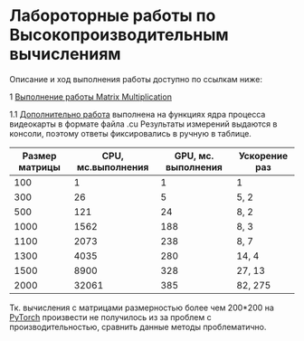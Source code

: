 # Лабороторные работы по Высокопроизводительным вычислениям

Описание и ход выполнения работы доступно по ссылкам ниже:

1 [Выполнение работы Matrix Multiplication](https://github.com/bnepryakhin63/ssau2022/blob/main/HPC-Fall/Lab0_MatMul.ipynb)

1.1 [Дополнительно работа](https://github.com/bnepryakhin63/ssau2022/blob/main/HPC-Fall/MatMul_cuda) выполнена на функциях ядра процесса видеокарты в формате файла .cu
Результаты измерений выдаются в консоли, поэтому ответы фиксировались в ручную в таблице.

| Размер матрицы | CPU, мс.выполнения | GPU, мс. выполнения	| Ускорение раз	|
|---			 | ---				  | ---					| ---			|
| 100			 | 1				  | 1					| 1				|
| 300			 | 26				  | 5					| 5, 2			|
| 500			 | 121				  | 24					| 8, 2			|
| 1000			 | 1562				  | 188					| 8, 3			|
| 1100			 | 2073				  | 238					| 8, 7			|
| 1300			 | 4035				  | 280					| 14, 4			|
| 1500			 | 8900				  | 328					| 27, 13		|
| 2000			 | 32061			  | 385					| 82, 275		|


Тк. вычисления с матрицами размерностью более чем 200*200 на [PyTorch](https://github.com/bnepryakhin63/ssau2022/blob/main/HPC-Fall/Lab0_MatMul.ipynb) произвести не получилось из за проблем с производительностью, сравнить данные методы проблематично.